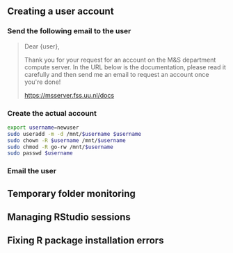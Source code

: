 ## Creating a user account

### Send the following email to the user

> Dear {user}, 
>
> Thank you for your request for an account on the M&S department compute server. 
> In the URL below is the documentation, please read it carefully and then send me 
> an email to request an account once you're done!
>
> https://msserver.fss.uu.nl/docs


### Create the actual account
```bash
export username=newuser
sudo useradd -m -d /mnt/$username $username
sudo chown -R $username /mnt/$username
sudo chmod -R go-rw /mnt/$username
sudo passwd $username
```

### Email the user 

## Temporary folder monitoring



## Managing RStudio sessions



## Fixing R package installation errors